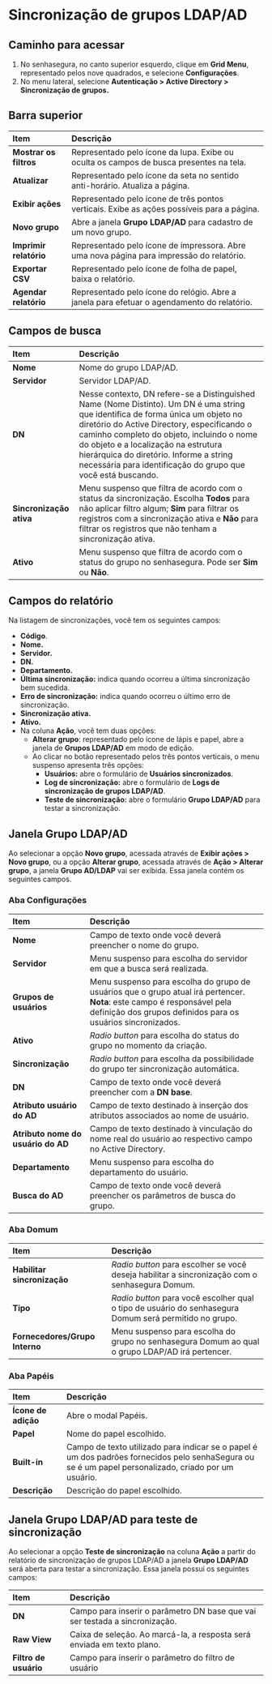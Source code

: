 # Sincronização de grupos LDAP/AD

## Caminho para acessar

1. No senhasegura, no canto superior esquerdo, clique em **Grid Menu**, representado pelos nove quadrados, e selecione **Configurações**.  
2. No menu lateral, selecione **Autenticação \> Active Directory \> Sincronização de grupos.**

## Barra superior

| Item  | Descrição |
| :---- | :---- |
| **Mostrar os filtros** | Representado pelo ícone da lupa. Exibe ou oculta os campos de busca presentes na tela. |
| **Atualizar** | Representado pelo ícone da seta no sentido anti-horário. Atualiza a página. |
| **Exibir ações** | Representado pelo ícone de três pontos verticais. Exibe as  ações possíveis para a página. |
| **Novo grupo** | Abre a janela **Grupo LDAP/AD** para cadastro de um novo grupo. |
| **Imprimir relatório** | Representado pelo ícone de impressora. Abre uma nova página para impressão do relatório. |
| **Exportar CSV** | Representado pelo ícone de folha de papel, baixa o relatório. |
| **Agendar relatório** | Representado pelo ícone do relógio. Abre a janela para efetuar o agendamento do relatório. |

## Campos de busca

| Item | Descrição |
| :---- | :---- |
| **Nome** | Nome do grupo LDAP/AD. |
| **Servidor** | Servidor LDAP/AD. |
| **DN** | Nesse contexto, DN refere-se a Distinguished Name (Nome Distinto). Um DN é uma string que identifica de forma única um objeto no diretório do Active Directory, especificando o caminho completo do objeto, incluindo o nome do objeto e a localização na estrutura hierárquica do diretório. Informe a string necessária para identificação do grupo que você está buscando. |
| **Sincronização ativa** | Menu suspenso que filtra de acordo com o status da sincronização. Escolha **Todos** para não aplicar filtro algum; **Sim** para filtrar os registros com a sincronização ativa e **Não** para filtrar os registros que não tenham a sincronização ativa. |
| **Ativo** | Menu suspenso que filtra de acordo com o status do grupo no senhasegura. Pode ser **Sim** ou **Não**. |

## Campos do relatório

Na listagem de sincronizações, você tem os seguintes campos:

* **Código**.  
* **Nome.**  
* **Servidor.**  
* **DN.**  
* **Departamento.**  
* **Última sincronização:** indica quando ocorreu a última sincronização bem sucedida.  
* **Erro de sincronização:** indica quando ocorreu o último erro de sincronização.  
* **Sincronização ativa.**  
* **Ativo.**  
* Na coluna **Ação**, você tem duas opções:  
  * **Alterar grupo**: representado pelo ícone de lápis e papel, abre a janela de **Grupos LDAP/AD** em modo de edição.  
  * Ao clicar no botão representado pelos três pontos verticais, o menu suspenso apresenta três opções:  
    * **Usuários:** abre o formulário de **Usuários sincronizados**.  
    * **Log de sincronização:** abre o formulário de **Logs de sincronização de grupos LDAP/AD**.  
    * **Teste de sincronização:** abre o formulário **Grupo LDAP/AD** para testar a sincronização.

## Janela Grupo LDAP/AD

Ao selecionar a opção **Novo grupo**, acessada através de **Exibir ações \> Novo grupo**, ou a opção **Alterar grupo**, acessada através de **Ação \> Alterar grupo**, a janela **Grupo AD/LDAP** vai ser exibida. Essa janela contém os seguintes campos.

### Aba Configurações

| Item | Descrição |
| :---- | :---- |
| **Nome** | Campo de texto onde você deverá preencher o nome do grupo. |
| **Servidor** | Menu suspenso para escolha do servidor em que a busca será realizada. |
| **Grupos de usuários** | Menu suspenso para escolha do grupo de usuários que o grupo atual irá pertencer. **Nota**: este campo é responsável pela definição dos grupos definidos para os usuários sincronizados. |
| **Ativo** | *Radio button* para escolha do status do grupo no momento da criação. |
| **Sincronização** | *Radio button* para escolha da possibilidade do grupo ter sincronização automática. |
| **DN** | Campo de texto onde você deverá preencher com a **DN base**. |
| **Atributo usuário do AD** | Campo de texto destinado à inserção dos atributos associados ao nome de usuário. |
| **Atributo nome do usuário do AD** | Campo de texto destinado à vinculação do nome real do usuário ao respectivo campo no Active Directory. |
| **Departamento** | Menu suspenso para escolha do departamento do usuário. |
| **Busca do AD** | Campo de texto onde você deverá preencher os parâmetros de busca do grupo. |

### Aba Domum

| Item | Descrição |
| :---- | :---- |
| **Habilitar sincronização** | *Radio button* para escolher se você deseja habilitar a sincronização com o senhasegura Domum. |
| **Tipo** | *Radio button* para você escolher qual o tipo de usuário do senhasegura Domum será permitido no grupo. |
| **Fornecedores/Grupo Interno** | Menu suspenso para escolha do grupo no senhasegura Domum ao qual o grupo LDAP/AD irá pertencer. |

### Aba Papéis

| Item | Descrição |
| :---- | :---- |
| **Ícone de adição** | Abre o modal Papéis. |
| **Papel** | Nome do papel escolhido. |
| **Built-in** | Campo de texto utilizado para indicar se o papel é um dos padrões fornecidos pelo senhaSegura ou se é um papel personalizado, criado por um usuário. |
| **Descrição** | Descrição do papel escolhido. |

## Janela Grupo LDAP/AD para teste de sincronização

Ao selecionar a opção **Teste de sincronização** na coluna **Ação** a partir do relatório de sincronização de grupos LDAP/AD a janela **Grupo LDAP/AD** será aberta para testar a sincronização. Essa janela possui os seguintes campos:

| Item | Descrição |
| :---- | :---- |
| **DN** | Campo para inserir o parâmetro DN base que vai ser testada a sincronização. |
| **Raw View** | Caixa de seleção. Ao marcá-la, a resposta será enviada em texto plano. |
| **Filtro de usuário** | Campo para inserir o parâmetro do filtro de usuário |